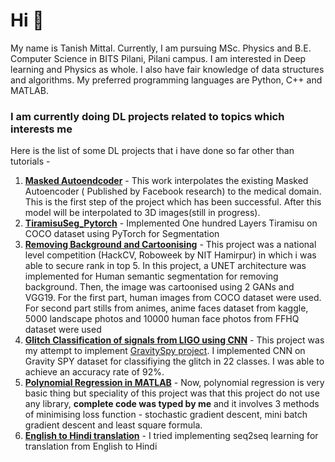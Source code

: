 # Hi 👋


My name is Tanish Mittal. Currently, I am pursuing MSc. Physics and B.E. Computer Science in BITS Pilani, Pilani campus.
I am interested in Deep learning and Physics as whole. I also have fair knowledge of data structures and algorithms. My preferred programming languages are Python, C++ and MATLAB.

### I am currently doing DL projects related to topics which interests me
Here is the list of some DL projects that i have done so far other than tutorials - 
1. **[Masked Autoendcoder](https://github.com/tanish3/MaskedAutoencoder)** - This work interpolates the existing Masked Autoencoder ( Published by Facebook research) to the medical domain. This is the first step of the project which has been successful. After this model will be interpolated to 3D images(still in progress). 
1. **[TiramisuSeg_Pytorch](https://github.com/tanish3/PyTorchCocoSeg_Tiramisu)** - Implemented One hundred Layers Tiramisu on COCO dataset using PyTorch for Segmentation
2. **[Removing Background and Cartoonising](https://github.com/Tanish-4067/BackgroundRemoverCartooniser)** - This project was a national level competition (HackCV, Roboweek by NIT Hamirpur) in which i was able to secure rank in top 5. In this project, a UNET architecture was implemented for Human semantic segmentation for removing background. Then, the image was cartoonised using 2 GANs and VGG19. For the first part, human images from COCO dataset were used. For second part stills from animes, anime faces dataset from kaggle, 5000 landscape photos and 10000 human face photos from  FFHQ dataset were used
3. **[Glitch Classification of signals from LIGO using CNN](https://www.kaggle.com/tanishmittal/glitchclassificationligodetector/edit)** - This project was my attempt to implement [GravitySpy project](https://arxiv.org/abs/1611.04596). I implemented CNN on Gravity SPY dataset for classifiying the glitch in 22 classes. I was able to achieve an accuracy rate of 92%.
4. **[Polynomial Regression in MATLAB](https://github.com/Tanish-4067/AdvancedPolynomialRegression)** - Now, polynomial regression is very basic thing but speciality of this project was that this project do not use any library, **complete code was typed by me** and it involves 3 methods of minimising loss function - stochastic gradient descent, mini batch gradient descent and least square formula.
5. **[English to Hindi translation](https://colab.research.google.com/drive/1c390HBpPYeKaVprbr_hf97qx5rEcE6HG)** - I tried implementing seq2seq learning for translation from English to Hindi
